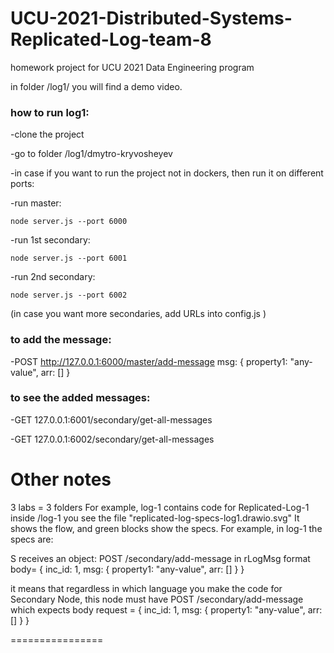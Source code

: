 # UCU-2021-Distributed-Systems-Replicated-Log-team-8
homework project for UCU 2021 Data Engineering program 

in folder /log1/ you will find a demo video.

### how to run log1:
-clone the project

-go to folder /log1/dmytro-kryvosheyev

-in case if you want to run the project not in dockers, then run it on different ports:

-run master:
```$xslt
node server.js --port 6000
```
-run 1st secondary:  
```$xslt
node server.js --port 6001
```
-run 2nd secondary:  
```$xslt
node server.js --port 6002
```
(in case you want more secondaries, add URLs into config.js )

### to add the message:
-POST http://127.0.0.1:6000/master/add-message
msg:  {  property1: "any-value",
                          arr: []
                    }
### to see the added messages:
-GET 127.0.0.1:6001/secondary/get-all-messages

-GET 127.0.0.1:6002/secondary/get-all-messages  

                 
# Other notes

3 labs = 3 folders
For example, log-1 contains code for Replicated-Log-1
inside /log-1  you see the file "replicated-log-specs-log1.drawio.svg"
It shows the flow, and green blocks show the specs.
For example, in log-1 the specs are:
 
S receives an object:
POST  /secondary/add-message
in rLogMsg format
   body= {
          inc_id: 1,
          msg:  {  property1: "any-value",
                          arr: []
                    }
     }
     
it means that regardless in which language you make the code for Secondary Node, 
this node must have POST  /secondary/add-message   
which expects body request = {
          inc_id: 1,
          msg:  {  property1: "any-value",
                          arr: []
                    }
     }
     
================
